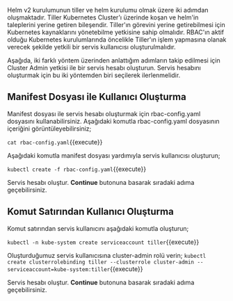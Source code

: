 Helm v2 kurulumunun tiller ve helm kurulumu olmak üzere iki adımdan oluşmaktadır. Tiller Kubernetes Cluster'ı üzerinde koşan ve helm'in taleplerini yerine getiren bileşendir. Tiller'ın görevini yerine getirebilmesi için Kubernetes kaynaklarını yönetebilme yetkisine sahip olmalıdır. RBAC'ın aktif olduğu Kubernetes kurulumlarında öncelikle Tiller'ın işlem yapmasına olanak verecek şekilde yetkili bir servis kullanıcısı oluşturulmalıdır.

Aşağıda, iki farklı yöntem üzerinden anlattığım adımların takip edilmesi için Cluster Admin yetkisi ile bir servis hesabı oluşturun. Servis hesabını oluşturmak için bu iki yöntemden biri seçilerek ilerlenmelidir.

## Manifest Dosyası ile Kullanıcı Oluşturma

Manifest dosyası ile servis hesabı oluşturmak için rbac-config.yaml dosyasını kullanabilirsiniz. Aşağıdaki komutla rbac-config.yaml dosyasının içeriğini görüntüleyebilirsiniz;

`cat rbac-config.yaml`{{execute}} 

Aşağıdaki komutla manifest dosyası yardımıyla servis kullanıcısı oluşturun;

`kubectl create -f rbac-config.yaml`{{execute}} 

Servis hesabı oluştur. **Continue** butonuna basarak sıradaki adıma geçebilirsiniz.

## Komut Satırından Kullanıcı Oluşturma

Komut satırından servis kullanıcını aşağıdaki komutla oluşturun;

`kubectl -n kube-system create serviceaccount tiller`{{execute}}

Oluşturduğumuz servis kullanıcısına cluster-admin rolü verin;
`kubectl create clusterrolebinding tiller --clusterrole cluster-admin --serviceaccount=kube-system:tiller`{{execute}} 

Servis hesabı oluştur. **Continue** butonuna basarak sıradaki adıma geçebilirsiniz.
